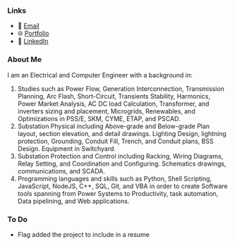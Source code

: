 ### Links

- 📧 [Email](mailto:arazbagherzadeh@gmail.com)
- 🌐 [Portfolio](https://ab-coder96.github.io/AB-Coder96/)
- 💼 [LinkedIn](https://www.linkedin.com/in/araz-karimi-0b2600290/)

### About Me

I am an Electrical and Computer Engineer with a background in: 
1.	Studies such as Power Flow, Generation Interconnection, Transmission Planning, Arc Flash, Short-Circuit, Transients Stability, Harmonics, Power Market Analysis, AC DC load Calculation, Transformer, and inverters sizing and placement, Microgrids, Renewables, and Optimizations in PSS/E, SKM, CYME, ETAP, and PSCAD. 
2.	Substation Physical including Above-grade and Below-grade Plan layout, section elevation, and detail drawings. Lighting Design, lightning protection, Grounding, Conduit Fill, Trench, and Conduit plans, BSS Design. Equipment in Switchyard. 
3.	Substation Protection and Control including Racking, Wiring Diagrams, Relay Setting, and Coordination and Configuring. Schematics drawings, communications, and SCADA.
4.	 Programming languages and skills such as Python, Shell Scripting, JavaScript, NodeJS, C++, SQL, Git, and VBA in order to create Software tools spanning from Power Systems to Productivity, task automation, Data pipelining, and Web applications.


### To Do 
- Flag added the project to include in a resume